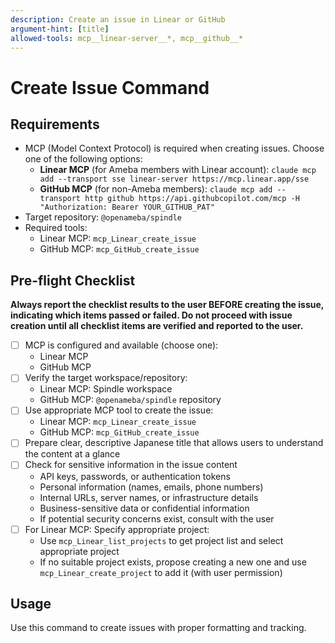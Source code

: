 ```yaml
---
description: Create an issue in Linear or GitHub
argument-hint: [title]
allowed-tools: mcp__linear-server__*, mcp__github__*
---
```


# Create Issue Command

## Requirements

- MCP (Model Context Protocol) is required when creating issues. Choose one of the following options:
  - **Linear MCP** (for Ameba members with Linear account): `claude mcp add --transport sse linear-server https://mcp.linear.app/sse`
  - **GitHub MCP** (for non-Ameba members): `claude mcp add --transport http github https://api.githubcopilot.com/mcp -H "Authorization: Bearer YOUR_GITHUB_PAT"`
- Target repository: `@openameba/spindle`
- Required tools:
  - Linear MCP: `mcp_Linear_create_issue`
  - GitHub MCP: `mcp_GitHub_create_issue`

## Pre-flight Checklist

**Always report the checklist results to the user BEFORE creating the issue, indicating which items passed or failed. Do not proceed with issue creation until all checklist items are verified and reported to the user.**

- [ ] MCP is configured and available (choose one):
  - Linear MCP
  - GitHub MCP
- [ ] Verify the target workspace/repository:
  - Linear MCP: Spindle workspace
  - GitHub MCP: `@openameba/spindle` repository
- [ ] Use appropriate MCP tool to create the issue:
  - Linear MCP: `mcp_Linear_create_issue`
  - GitHub MCP: `mcp_GitHub_create_issue`
- [ ] Prepare clear, descriptive Japanese title that allows users to understand the content at a glance
- [ ] Check for sensitive information in the issue content
  - API keys, passwords, or authentication tokens
  - Personal information (names, emails, phone numbers)
  - Internal URLs, server names, or infrastructure details
  - Business-sensitive data or confidential information
  - If potential security concerns exist, consult with the user
- [ ] For Linear MCP: Specify appropriate project:
  - Use `mcp_Linear_list_projects` to get project list and select appropriate project
  - If no suitable project exists, propose creating a new one and use `mcp_Linear_create_project` to add it (with user permission)

## Usage

Use this command to create issues with proper formatting and tracking.
